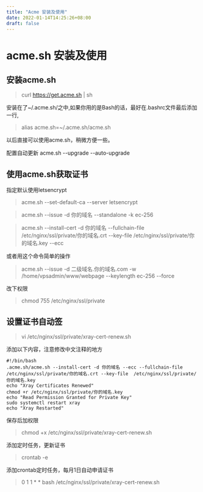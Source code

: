 ```yaml
---
title: "Acme 安装及使用"
date: 2022-01-14T14:25:26+08:00
draft: false
---
```


# acme.sh 安装及使用
## 安装acme.sh
>curl  https://get.acme.sh | sh

安装在了~/.acme.sh/之中,如果你用的是Bash的话，最好在.bashrc文件最后添加一行,
>alias acme.sh=~/.acme.sh/acme.sh

以后直接可以使用acme.sh，稍微方便一些。

配置自动更新
acme.sh --upgrade --auto-upgrade

## 使用acme.sh获取证书

指定默认使用letsencrypt
>acme.sh --set-default-ca --server letsencrypt

>acme.sh --issue -d 你的域名 --standalone -k ec-256

>acme.sh --install-cert -d 你的域名 --fullchain-file /etc/nginx/ssl/private/你的域名.crt --key-file /etc/nginx/ssl/private/你的域名.key --ecc

或者用这个命令简单的操作
>acme.sh --issue -d 二级域名.你的域名.com -w /home/vpsadmin/www/webpage --keylength ec-256 --force

改下权限
>chmod 755 /etc/nginx/ssl/private

## 设置证书自动签
>vi /etc/nginx/ssl/private/xray-cert-renew.sh

添加以下内容，注意修改中文注释的地方
```
#!/bin/bash
.acme.sh/acme.sh --install-cert -d 你的域名 --ecc --fullchain-file  /etc/nginx/ssl/private/你的域名.crt --key-file  /etc/nginx/ssl/private/你的域名.key
echo "Xray Certificates Renewed"
chmod +r /etc/nginx/ssl/private/你的域名.key
echo "Read Permission Granted for Private Key"
sudo systemctl restart xray
echo "Xray Restarted"
```

保存后加权限
>chmod +x /etc/nginx/ssl/private/xray-cert-renew.sh

添加定时任务，更新证书
>crontab -e

添加crontab定时任务，每月1日自动申请证书
>0 1 1 * *   bash /etc/nginx/ssl/private/xray-cert-renew.sh



